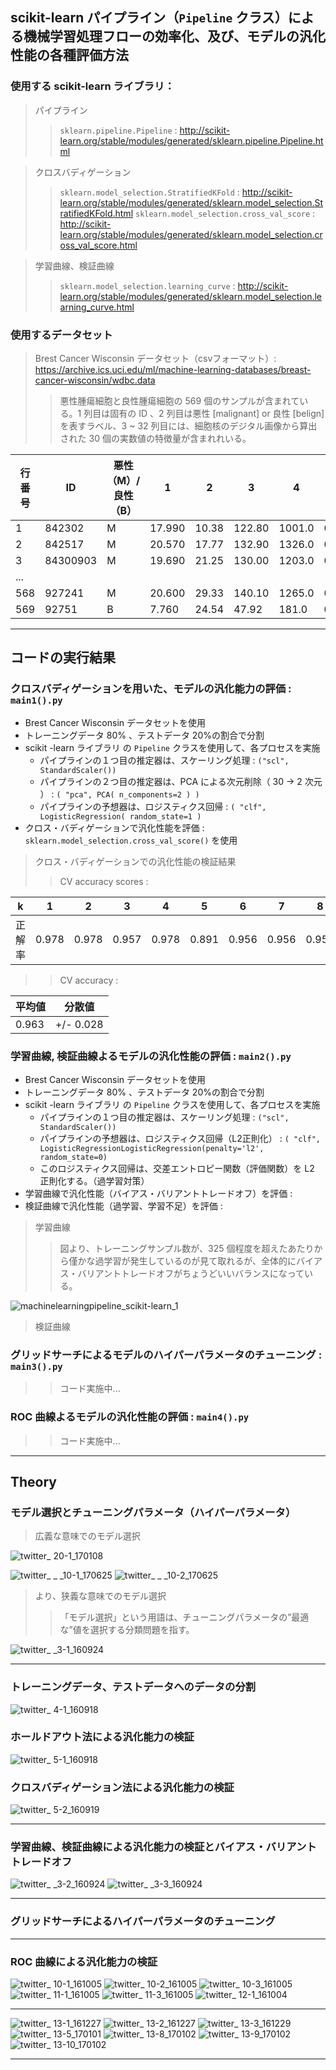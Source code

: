 ## scikit-learn パイプライン（`Pipeline` クラス）による機械学習処理フローの効率化、及び、モデルの汎化性能の各種評価方法


### 使用する scikit-learn ライブラリ：

> パイプライン
>> `sklearn.pipeline.Pipeline` :
  http://scikit-learn.org/stable/modules/generated/sklearn.pipeline.Pipeline.html

> クロスバディゲーション
>> `sklearn.model_selection.StratifiedKFold` : http://scikit-learn.org/stable/modules/generated/sklearn.model_selection.StratifiedKFold.html
> `sklearn.model_selection.cross_val_score` : 
http://scikit-learn.org/stable/modules/generated/sklearn.model_selection.cross_val_score.html

> 学習曲線、検証曲線
>> `sklearn.model_selection.learning_curve` : http://scikit-learn.org/stable/modules/generated/sklearn.model_selection.learning_curve.html


### 使用するデータセット

> Brest Cancer Wisconsin データセット（csvフォーマット）: https://archive.ics.uci.edu/ml/machine-learning-databases/breast-cancer-wisconsin/wdbc.data
>>悪性腫瘍細胞と良性腫瘍細胞の 569 個のサンプルが含まれている。1 列目は固有の ID 、2 列目は悪性 [malignant] or 良性 [belign] を表すラベル、3 ~ 32 列目には、細胞核のデジタル画像から算出された 30 個の実数値の特徴量が含まれれいる。

|行番号|ID|悪性（M）/良性（B）|1|2|3|4|5|6|7|8|...|22|23|24|25|26|27|28|29|30|
|---|---|---|---|---|---|---|---|---|---|---|---|---|---|---|---|---|---|---|---|---|
|1|842302  |M  |17.990  |10.38  |122.80  |1001.0  |0.11840  |0.27760  |0.300100|0.147100|...|25.380|17.33|  184.60  |2019.0  |0.16220|  0.66560| 0.71190|  0.26540|  0.4601|  0.11890 |
|2|842517  |M  |20.570  |17.77  |132.90  |1326.0  |0.08474  |0.07864  |0.086900|0.147100|...|25.380|  17.33  |184.60  |2019.0  |0.16220  |0.66560|0.24160  |0.18600  |0.2750  |0.08902|
|3|84300903  |M  |19.690  |21.25  |130.00  |1203.0  |0.10960  |0.15990  |0.197400|0.127900   |...|23.570  |25.53  |152.50  |1709.0  |0.14440  |0.42450|0.45040  |0.24300  |0.3613  |0.08758|
|...|
|568|927241  |M  |20.600  |29.33  |140.10  |1265.0  |0.11780  |0.27700  |0.351400|0.152000   |...|25.740  |39.42  |184.60  |1821.0  |0.16500  |0.86810|0.93870  |0.26500  |0.4087  |0.12400|
|569|92751  |B   |7.760  |24.54   |47.92   |181.0  |0.05263  |0.04362  |0.000000|0.000000|...|9.456  |30.37   |59.16   |268.6  |0.08996  |0.06444|0.00000  |0.00000  |0.2871  |0.07039|

---

## コードの実行結果

### クロスバディゲーションを用いた、モデルの汎化能力の評価 : `main1().py`

- Brest Cancer Wisconsin データセットを使用
- トレーニングデータ 80% 、テストデータ 20%の割合で分割
- scikit -learn ライブラリ の `Pipeline` クラスを使用して、各プロセスを実施
  - パイプラインの１つ目の推定器は、スケーリング処理 : `("scl", StandardScaler())`
  - パイプラインの２つ目の推定器は、PCA による次元削除（ 30 → 2 次元 ） : `( "pca", PCA( n_components=2 ) )`
  - パイプラインの予想器は、ロジスティクス回帰 : `( "clf", LogisticRegression( random_state=1 )`
- クロス・バディゲーションで汎化性能を評価 : `sklearn.model_selection.cross_val_score()` を使用

> クロス・バディゲーションでの汎化性能の検証結果
>> CV accuracy scores :

|k|1|2|3|4|5|6|7|8|9|10|
|---|---|---|---|---|---|---|---|---|---|---|
|正解率|0.978|0.978|0.957|0.978|0.891|0.956|0.956|0.956|1.|0.978|

>> CV accuracy :

|平均値|分散値|
|---|---|
|0.963|+/- 0.028|

### 学習曲線, 検証曲線よるモデルの汎化性能の評価 : `main2().py`

- Brest Cancer Wisconsin データセットを使用
- トレーニングデータ 80% 、テストデータ 20%の割合で分割
- scikit -learn ライブラリ の `Pipeline` クラスを使用して、各プロセスを実施
  - パイプラインの１つ目の推定器は、スケーリング処理 : `("scl", StandardScaler())`
  - パイプラインの予想器は、ロジスティクス回帰（L2正則化） : `( "clf", LogisticRegressionLogisticRegression(penalty='l2', random_state=0)`
  - このロジスティクス回帰は、交差エントロピー関数（評価関数）を L2 正則化する。（過学習対策）
- 学習曲線で汎化性能（バイアス・バリアントトレードオフ）を評価 : 
- 検証曲線で汎化性能（過学習、学習不足）を評価 : 

> 学習曲線
>>図より、トレーニングサンプル数が、325 個程度を超えたあたりから僅かな過学習が発生しているのが見て取れるが、全体的にバイアス・バリアントトレードオフがちょうどいいバランスになっている。

![machinelearningpipeline_scikit-learn_1](https://user-images.githubusercontent.com/25688193/29450243-d405b2be-8438-11e7-828d-efbcea49d3ba.png)

> 検証曲線


### グリッドサーチによるモデルのハイパーパラメータのチューニング : `main3().py`

>> コード実施中...

### ROC 曲線よるモデルの汎化性能の評価 : `main4().py`

>> コード実施中...

---

## Theory

### モデル選択とチューニングパラメータ（ハイパーパラメータ）

> 広義な意味でのモデル選択

![twitter_ 20-1_170108](https://user-images.githubusercontent.com/25688193/29448075-e4d5dda2-842f-11e7-931c-7e861643466b.png)

![twitter_ _ _10-1_170625](https://user-images.githubusercontent.com/25688193/29447595-98f797a6-842d-11e7-9eaf-c228479483d7.png)
![twitter_ _ _10-2_170625](https://user-images.githubusercontent.com/25688193/29447597-9919f56c-842d-11e7-8251-e9c6e846c292.png)

> より、狭義な意味でのモデル選択
>>「モデル選択」という用語は、チューニングパラメータの”最適な”値を選択する分類問題を指す。

![twitter_ _3-1_160924](https://user-images.githubusercontent.com/25688193/29446078-4d1ba9a6-8425-11e7-8011-243be82de1db.png)

*    *    *

### トレーニングデータ、テストデータへのデータの分割

![twitter_ 4-1_160918](https://user-images.githubusercontent.com/25688193/29446101-65b4cfb0-8425-11e7-8b7b-b481ad353160.png)


### ホールドアウト法による汎化能力の検証

![twitter_ 5-1_160918](https://user-images.githubusercontent.com/25688193/29446118-7719d1d8-8425-11e7-9282-0de039e5ac43.png)

### クロスバディゲーション法による汎化能力の検証

![twitter_ 5-2_160919](https://user-images.githubusercontent.com/25688193/29446124-7bb14b86-8425-11e7-901a-8817811bea17.png)

*    *    *

### 学習曲線、検証曲線による汎化能力の検証とバイアス・バリアントトレードオフ

![twitter_ _3-2_160924](https://user-images.githubusercontent.com/25688193/29446080-4d20feec-8425-11e7-9f74-8395a4521459.png)
![twitter_ _3-3_160924](https://user-images.githubusercontent.com/25688193/29446079-4d1dd51e-8425-11e7-9cee-372aec8bca8d.png)

*    *    *

### グリッドサーチによるハイパーパラメータのチューニング

*    *    *

### ROC 曲線による汎化能力の検証

![twitter_ 10-1_161005](https://user-images.githubusercontent.com/25688193/29446156-a1324964-8425-11e7-9555-da0dc49f132c.png)
![twitter_ 10-2_161005](https://user-images.githubusercontent.com/25688193/29446159-a13575da-8425-11e7-97bc-277d49f09136.png)
![twitter_ 10-3_161005](https://user-images.githubusercontent.com/25688193/29446160-a136d20e-8425-11e7-8451-cb0440cc4d5a.png)
![twitter_ 11-1_161005](https://user-images.githubusercontent.com/25688193/29446161-a1383a9a-8425-11e7-86b0-c23fe22e0039.png)
![twitter_ 11-3_161005](https://user-images.githubusercontent.com/25688193/29446158-a134fe98-8425-11e7-9cda-37a0585357e8.png)
![twitter_ 12-1_161004](https://user-images.githubusercontent.com/25688193/29446157-a1336a06-8425-11e7-9f16-d66eb9bb9927.png)

---

![twitter_ 13-1_161227](https://user-images.githubusercontent.com/25688193/29446164-a15b0ab6-8425-11e7-97e0-dc557c10ce99.png)
![twitter_ 13-2_161227](https://user-images.githubusercontent.com/25688193/29446162-a15952c0-8425-11e7-99c4-13c679b7a3d3.png)
![twitter_ 13-3_161229](https://user-images.githubusercontent.com/25688193/29446163-a15b0912-8425-11e7-972e-0a8ddc9c2097.png)
![twitter_ 13-5_170101](https://user-images.githubusercontent.com/25688193/29446165-a15b9f76-8425-11e7-9e1c-aa9e70f7ddc1.png)
![twitter_ 13-8_170102](https://user-images.githubusercontent.com/25688193/29446167-a167e70e-8425-11e7-81db-502156d96cfd.png)
![twitter_ 13-9_170102](https://user-images.githubusercontent.com/25688193/29446166-a164b598-8425-11e7-9de7-ec1d8f7e9fc1.png)
![twitter_ 13-10_170102](https://user-images.githubusercontent.com/25688193/29446168-a180224c-8425-11e7-8d74-ac831ac73c26.png)

*    *    *
